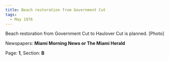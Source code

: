 ```yaml
---  
title: Beach restoration from Government Cut  
tags:  
  - May 1976  
---  
```

  
Beach restoration from Government Cut to Haulover Cut is planned. [Photo]  
  
Newspapers: **Miami Morning News or The Miami Herald**  
  
Page: **1**, Section: **B** 

